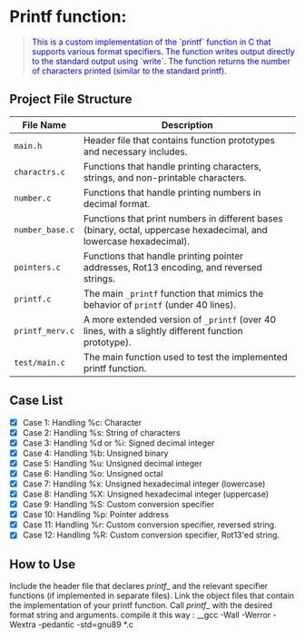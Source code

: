 # Printf function:

<blockquote style="color: blue;"> This is a custom implementation of the `printf` function in C that supports various format specifiers. 
 The function writes output directly to the standard output using `write`.
The function returns the number of characters printed (similar to the standard printf).</blockquote> 

## Project File Structure

| File Name       | Description                                                                  |
|-----------------|------------------------------------------------------------------------------|
| `main.h`        | Header file that contains function prototypes and necessary includes.        |
| `charactrs.c`   | Functions that handle printing characters, strings, and non-printable characters. |
| `number.c`      | Functions that handle printing numbers in decimal format.                    |
| `number_base.c` | Functions that print numbers in different bases (binary, octal, uppercase hexadecimal, and lowercase hexadecimal). |
| `pointers.c`    | Functions that handle printing pointer addresses, Rot13 encoding, and reversed strings. |
| `printf.c`      | The main `_printf` function that mimics the behavior of `printf` (under 40 lines). |
| `printf_merv.c` | A more extended version of `_printf` (over 40 lines, with a slightly different function prototype). |
| `test/main.c`   | The main function used to test the implemented printf function.               |


## Case List
- [x] Case 1: Handling %c: Character
- [x] Case 2: Handling %s: String of characters
- [x] Case 3: Handling %d or %i: Signed decimal integer
- [x] Case 4: Handling %b: Unsigned binary
- [x] Case 5: Handling %u: Unsigned decimal integer
- [x] Case 6: Handling %o: Unsigned octal
- [x] Case 7: Handling %x: Unsigned hexadecimal integer (lowercase)
- [x] Case 8: Handling %X: Unsigned hexadecimal integer (uppercase)
- [x] Case 9: Handling %S: Custom conversion specifier
- [x] Case 10: Handling %p: Pointer address
- [x] Case 11: Handling %r: Custom conversion specifier, reversed string.
- [x] Case 12: Handling %R: Custom conversion specifier, Rot13'ed string.

## How to Use
 Include the header file that declares _printf__  and the relevant specifier functions (if implemented in separate files).
Link the object files that contain the implementation of your printf function.
Call _printf__ with the desired format string and arguments.
compile it this way : __gcc -Wall -Werror -Wextra -pedantic -std=gnu89 *.c

